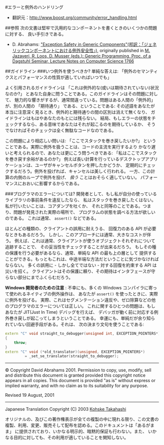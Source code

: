#エラーと例外のハンドリング

- 翻訳元：<http://www.boost.org/community/error_handling.html>


##参照
次の文書は堅牢で汎用的なコンポーネントを書くときのいくつかの問題に対する、 良い手引きである。

- D. Abrahams: ["Exception Safety in Generic Components"(邦訳：「ジェネリックコンポーネントにおける例外安全性」)](./generic_exception_safety.md), originally published in [M. Jazayeri, R. Loos, D. Musser (eds.): Generic Programming, Proc. of a Dagstuhl Seminar, Lecture Notes on Computer Science 1766](http://www.springer.de/cgi-bin/search_book.pl?isbn=3-540-41090-2)


##ガイドライン
###いつ例外を使うべきか?
単純な答えは: 「例外のセマンティクスとパフォーマンスの性質が適していればいつでも」

よく引用されるガイドラインは 「これは例外的な(或いは期待されていない)状況なのか?」 とあなた自身に問うことである。このガイドラインはその問題に対して、 魅力的な響きがするが、通常間違っている。問題はある人間の「例外的」 が、別の人間の 「期待通り」 である、ということである: その述語をあなたが本当に注意深く見るとき、例外的と期待通りの間の区別は消えて無くなり、 ガイドラインはもはやあなたのもとには残らない。 結局、もしエラーの状態をチェックするなら、ある意味であなたはそれが起こるのを期待しているか、 そうでなければそのチェックは全く無駄なコードなのである。

この問題により相応しい問いは: 「ここでスタックを巻き戻したいか?」 ということである。実際に例外を扱うことは、コードの主流を実行するより かなり遅いと考えられるので、あなたは更にこう問うべきである: 「私はここでスタックを巻き戻す余裕があるのか?」 例えば長い計算を行っているデスクトップアプリケーションは、ユーザがキャンセルボタンを押したかどうか、 定期的にチェックするだろう。例外を投げれば、キャンセルは美しく行われる。 一方、この計算の内側のループで例外を投げ、 *扱う* ことはおそらく適していない。 パフォーマンスにおおいに影響するからである。


###プログラマのエラーについては?
開発者として、もし私が自分の使っているライブラリの事前条件を違反したなら、 私はスタックを巻き戻したくはない。私が行いたいことは、コアダンプを吐くか、 それと同等のことである。つまり、問題が発見された実際の場所で、 プログラムの状態を調べる方法が欲しいのである。 これは通常、 `assert()` などである。

ほとんどの種類の、クライアントの誤用に耐えうる、 回復力のある API が必要なときもあるだろう。 しかし、このアプローチには通常、大きなコストが伴う。 例えば、これは通常、クライアントが使うオブジェクトそれぞれについて追跡することで、 その妥当性をチェックすることが出来るだろう。 もしその種の保護を行う必要があるなら、通常、単純な API の最も上の層として 提供することができる。もっともこれは、中途半端な方法だということに気づかなければならない。 多くの誤用に - しかし全てではない - 対する回復を約束する API は災いを招く。 クライアントはその保護に頼り、その期待はインタフェースが守らない部分にまでふくらむだろう。

**Windows 開発者のための注意** : 不幸にも、多くの Windows コンパイラに寄って使われるネイティブの例外操作は、 あなたが `assert()` を使ったときに、実際に例外を投げる。 実際、これはセグメンテーション違反や、ゼロ除算などの他のプログラマのエラーについては正しい。 これに関するひとつの問題は、もしあなたが JIT(Just In Time) デバッグを行えば、 デバッガが動く前に対応する例外巻き戻しが起こってしまうということである。 幸運にも、単純だが余り知られていない回避手段がある。それは、 次の決まり文句を使うことである:

```cpp
extern "C" void straight_to_debugger(unsigned int, EXCEPTION_POINTERS*)
{
    throw;
}
extern "C" void (*old_translator)(unsigned, EXCEPTION_POINTERS*)
         = _set_se_translator(straight_to_debugger);
```

***

© Copyright David Abrahams 2001. Permission to copy, use, modify, sell and distribute this document is granted provided this copyright notice appears in all copies. This document is provided "as is" without express or implied warranty, and with no claim as to its suitability for any purpose.

Revised 19 August, 2001

***

Japanese Translation Copyright (C) 2003 [Kohske Takahashi](k_takahashi@cppll.jp)

オリジナルの、及びこの著作権表示が全ての複製の中に現れる限り、この文書の 複製、利用、変更、販売そして配布を認める。このドキュメントは「あるがまま」 に提供されており、いかなる明示的、暗黙的保証も行わない。また、 いかなる目的に対しても、その利用が適していることを関知しない。

